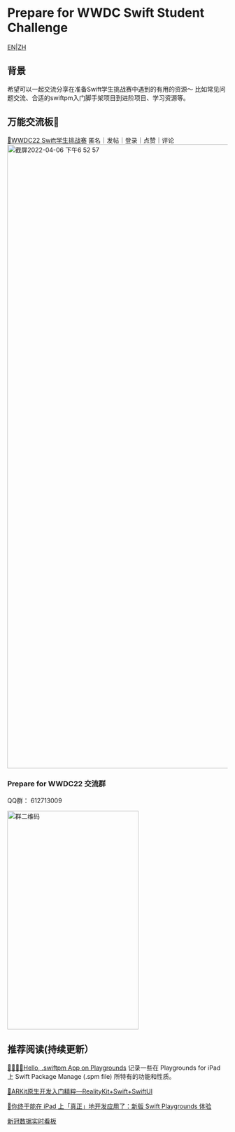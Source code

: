 # Prepare for WWDC Swift Student Challenge
[EN](README_EN.md)|[ZH](README.md)
## 背景
希望可以一起交流分享在准备Swift学生挑战赛中遇到的有用的资源～
比如常见问题交流、合适的swiftpm入门脚手架项目到进阶项目、学习资源等。

## 万能交流板👀
[🔗WWDC22 Swift学生挑战赛](https://padlet.com/doris_hdy/wwdc22swiftchallenge)
匿名｜发帖｜登录｜点赞｜评论
<img width="1427" alt="截屏2022-04-06 下午6 52 57" src="https://user-images.githubusercontent.com/45887805/161959310-c46ece29-36d7-4f9d-a5e0-9b230aaf6f9c.png">
### Prepare for WWDC22 交流群
QQ群： 612713009
<br>

<img width="300" height="500" alt="群二维码" src="https://user-images.githubusercontent.com/45887805/162002544-2524525e-8403-404a-b3e8-0a8defd56af6.png">



## 推荐阅读(持续更新）
[🔗🌟🌟🌟Hello, .swiftpm App on Playgrounds](https://leonardolu.github.io/AppleBox/documentation/welcome/hackspm4playgrounds/)
   记录一些在 Playgrounds for iPad 上 Swift Package Manage (.spm file) 所特有的功能和性质。
   
[📖ARKit原生开发入门精粹—RealityKit+Swift+SwiftUI](https://read.douban.com/ebook/325850610/)

[🔗你终于能在 iPad 上「真正」地开发应用了：新版 Swift Playgrounds 体验](https://sspai.com/post/70655)

[新冠数据实时看板](https://github.com/DocRace/playgrounds-covid19-dashboard)
